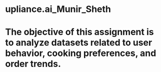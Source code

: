 # upliance.ai_Munir_Sheth

# The objective of this assignment is to analyze datasets related to user behavior, cooking preferences, and order trends.
